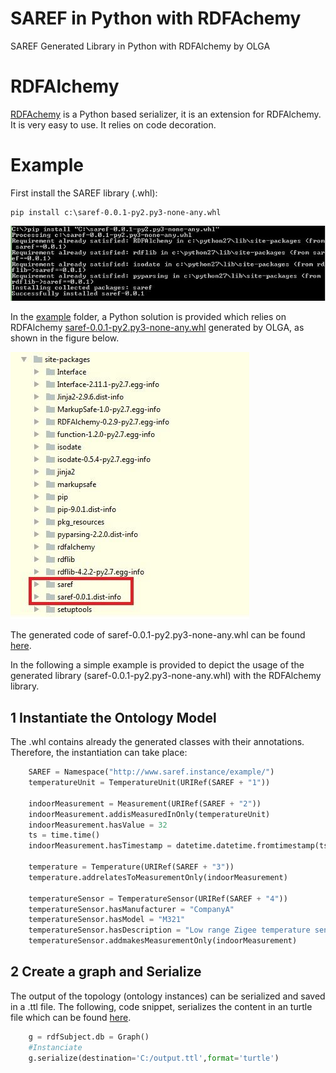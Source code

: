 # SAREF in Python with RDFAchemy

SAREF Generated Library in Python with RDFAlchemy by OLGA 

# RDFAlchemy

[RDFAchemy](https://github.com/gjhiggins/RDFAlchemy) is a Python based serializer, it is an extension for RDFAlchemy. It is very easy to use. It relies on code decoration.

# Example

First install the SAREF library (.whl):

```
pip install c:\saref-0.0.1-py2.py3-none-any.whl
```

![](./figures/pip.png)

In the [example](./example/) folder, a Python solution is provided which relies on RDFAlchemy [saref-0.0.1-py2.py3-none-any.whl](./package/) generated by OLGA, as shown in the figure below.

![](./figures/dependencies.png)

The generated code of saref-0.0.1-py2.py3-none-any.whl can be found [here](./generatedCode/).

In the following a simple example is provided to depict the usage of the generated library (saref-0.0.1-py2.py3-none-any.whl) with the RDFAlchemy library.

## 1 Instantiate the Ontology Model

The .whl contains already the generated classes with their annotations. Therefore, the instantiation can take place:

```Python 
    SAREF = Namespace("http://www.saref.instance/example/")
    temperatureUnit = TemperatureUnit(URIRef(SAREF + "1"))

    indoorMeasurement = Measurement(URIRef(SAREF + "2"))
    indoorMeasurement.addisMeasuredInOnly(temperatureUnit)
    indoorMeasurement.hasValue = 32
    ts = time.time()
    indoorMeasurement.hasTimestamp = datetime.datetime.fromtimestamp(ts).strftime('%Y-%m-%d %H:%M:%S')

    temperature = Temperature(URIRef(SAREF + "3"))
    temperature.addrelatesToMeasurementOnly(indoorMeasurement)

    temperatureSensor = TemperatureSensor(URIRef(SAREF + "4"))
    temperatureSensor.hasManufacturer = "CompanyA"
    temperatureSensor.hasModel = "M321"
    temperatureSensor.hasDescription = "Low range Zigee temperature sensor"
    temperatureSensor.addmakesMeasurementOnly(indoorMeasurement)
```

## 2 Create a graph and Serialize

The output of the topology (ontology instances) can be serialized and saved in a .ttl file. The following, code snippet, serializes the content in an turtle file which can be found [here](./generatedOntologyInstance/).

```Python
	g = rdfSubject.db = Graph()
	#Instanciate
	g.serialize(destination='C:/output.ttl',format='turtle')
```

